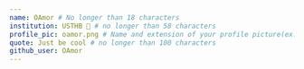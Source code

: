 ```yaml
---
name: OAmor # No longer than 18 characters
institution: USTHB 🚩 # no longer than 58 characters
profile_pic: oamor.png # Name and extension of your profile picture(ex. mona.png)
quote: Just be cool # no longer than 100 characters
github_user: OAmor
---
```

